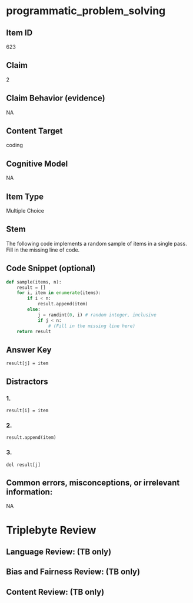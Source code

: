 # programmatic_problem_solving

## Item ID
623

## Claim
2

## Claim Behavior (evidence)
NA

## Content Target
coding

## Cognitive Model
NA

## Item Type
Multiple Choice

## Stem
The following code implements a random sample of items in a single pass.  Fill in the missing line of code.

## Code Snippet (optional)
```python
def sample(items, n):
    result = []
    for i, item in enumerate(items):
        if i < n:
            result.append(item)
        else:
            j = randint(0, i) # random integer, inclusive
            if j < n:
                # (Fill in the missing line here)
    return result
```

## Answer Key
`result[j] = item`

## Distractors

### 1.
`result[i] = item`

### 2.
`result.append(item)`

### 3.
`del result[j]`

## Common errors, misconceptions, or irrelevant information:
NA

# Triplebyte Review


## Language Review: (TB only)


## Bias and Fairness Review: (TB only)


## Content Review: (TB only)


